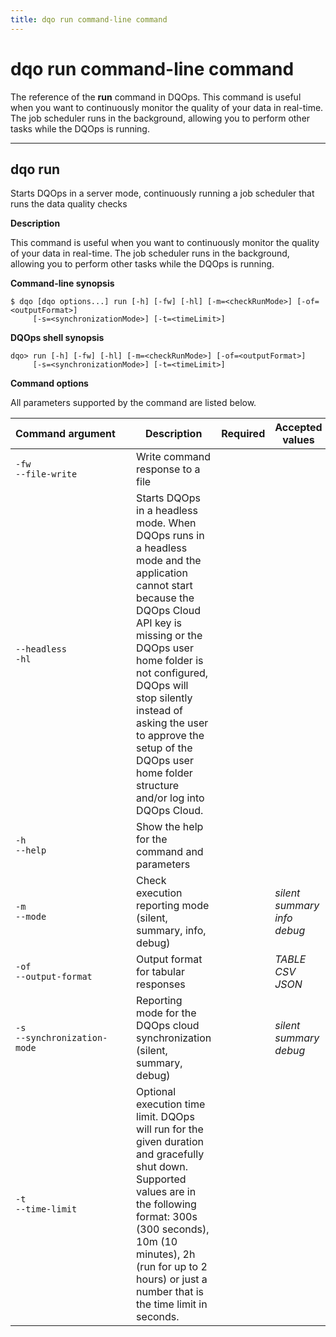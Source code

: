 ```yaml
---
title: dqo run command-line command
---
```

# dqo run command-line command
The reference of the **run** command in DQOps. This command is useful when you want to continuously monitor the quality of your data in real-time. The job scheduler runs in the background, allowing you to perform other tasks while the DQOps is running.



___

## dqo run

Starts DQOps in a server mode, continuously running a job scheduler that runs the data quality checks


**Description**


This command is useful when you want to continuously monitor the quality of your data in real-time. The job scheduler runs in the background, allowing you to perform other tasks while the DQOps is running.




**Command-line synopsis**

```
$ dqo [dqo options...] run [-h] [-fw] [-hl] [-m=<checkRunMode>] [-of=<outputFormat>]
     [-s=<synchronizationMode>] [-t=<timeLimit>]

```

**DQOps shell synopsis**

```
dqo> run [-h] [-fw] [-hl] [-m=<checkRunMode>] [-of=<outputFormat>]
     [-s=<synchronizationMode>] [-t=<timeLimit>]

```



**Command options**

All parameters supported by the command are listed below.

| Command&nbsp;argument&nbsp;&nbsp;&nbsp;&nbsp; | Description | Required | Accepted values |
|-----------------------------------------------|-------------|:-----------------:|-----------------|
|<div id="run-fw" class="no-wrap-code">`-fw`</div><div id="run--file-write" class="no-wrap-code">`--file-write`</div>|Write command response to a file| ||
|<div id="run--headless" class="no-wrap-code">`--headless`</div><div id="run-hl" class="no-wrap-code">`-hl`</div>|Starts DQOps in a headless mode. When DQOps runs in a headless mode and the application cannot start because the DQOps Cloud API key is missing or the DQOps user home folder is not configured, DQOps will stop silently instead of asking the user to approve the setup of the DQOps user home folder structure and/or log into DQOps Cloud.| ||
|<div id="run-h" class="no-wrap-code">`-h`</div><div id="run--help" class="no-wrap-code">`--help`</div>|Show the help for the command and parameters| ||
|<div id="run-m" class="no-wrap-code">`-m`</div><div id="run--mode" class="no-wrap-code">`--mode`</div>|Check execution reporting mode (silent, summary, info, debug)| |*silent*<br/>*summary*<br/>*info*<br/>*debug*<br/>|
|<div id="run-of" class="no-wrap-code">`-of`</div><div id="run--output-format" class="no-wrap-code">`--output-format`</div>|Output format for tabular responses| |*TABLE*<br/>*CSV*<br/>*JSON*<br/>|
|<div id="run-s" class="no-wrap-code">`-s`</div><div id="run--synchronization-mode" class="no-wrap-code">`--synchronization-mode`</div>|Reporting mode for the DQOps cloud synchronization (silent, summary, debug)| |*silent*<br/>*summary*<br/>*debug*<br/>|
|<div id="run-t" class="no-wrap-code">`-t`</div><div id="run--time-limit" class="no-wrap-code">`--time-limit`</div>|Optional execution time limit. DQOps will run for the given duration and gracefully shut down. Supported values are in the following format: 300s (300 seconds), 10m (10 minutes), 2h (run for up to 2 hours) or just a number that is the time limit in seconds.| ||





